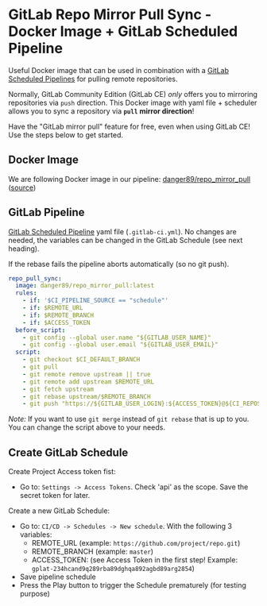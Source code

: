 # GitLab Repo Mirror Pull Sync - Docker Image + GitLab Scheduled Pipeline

Useful Docker image that can be used in combination with a [GitLab Scheduled Pipelines](https://docs.gitlab.com/ee/ci/pipelines/schedules.html) for pulling remote repositories.

Normally, GitLab Community Edition (GitLab CE) _only_ offers you to mirroring repositories via `push` direction. This Docker image with yaml file + scheduler allows you to sync a repository via **`pull` mirror direction**!

Have the "GitLab mirror pull" feature for free, even when using GitLab CE! Use the steps below to get started.

## Docker Image

We are following Docker image in our pipeline: [danger89/repo_mirror_pull](https://hub.docker.com/r/danger89/repo_mirror_pull) ([source](./Dockerfile))

## GitLab Pipeline

[GitLab Scheduled Pipeline](https://docs.gitlab.com/ee/ci/pipelines/schedules.html) yaml file (`.gitlab-ci.yml`). No changes are needed, the variables can be changed in the GitLab Schedule (see next heading).

If the rebase fails the pipeline aborts automatically (so no git push).

```yml
repo_pull_sync:
  image: danger89/repo_mirror_pull:latest
  rules:
    - if: '$CI_PIPELINE_SOURCE == "schedule"'
    - if: $REMOTE_URL
    - if: $REMOTE_BRANCH
    - if: $ACCESS_TOKEN
  before_script:
    - git config --global user.name "${GITLAB_USER_NAME}"
    - git config --global user.email "${GITLAB_USER_EMAIL}"
  script:
    - git checkout $CI_DEFAULT_BRANCH
    - git pull
    - git remote remove upstream || true
    - git remote add upstream $REMOTE_URL
    - git fetch upstream
    - git rebase upstream/$REMOTE_BRANCH
    - git push "https://${GITLAB_USER_LOGIN}:${ACCESS_TOKEN}@${CI_REPOSITORY_URL#*@}" "HEAD:${CI_DEFAULT_BRANCH}"
```

*Note:* If you want to use `git merge` instead of `git rebase` that is up to you. You can change the script above to your needs.

## Create GitLab Schedule

Create Project Access token fist:

* Go to: `Settings -> Access Tokens`. Check 'api' as the scope. Save the secret token for later.

Create a new GitLab Schedule:

* Go to: `CI/CD -> Schedules -> New schedule`. With the following 3 variables:
  * REMOTE_URL (example: `https://github.com/project/repo.git`)
  * REMOTE_BRANCH (example: `master`)
  * ACCESS_TOKEN: (see Access Token in the first step! Example: `gplat-234hcand9q289rba89dghqa892agbd89arg2854`)
* Save pipeline schedule
* Press the Play button to trigger the Schedule prematurely (for testing purpose)
